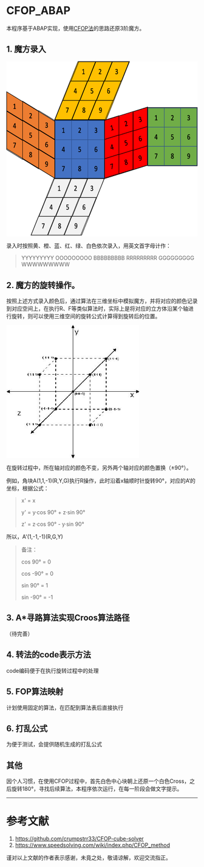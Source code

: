 # CFOP_ABAP
本程序基于ABAP实现，使用[CFOP法](https://www.speedsolving.com/wiki/index.php/CFOP_method)的思路还原3阶魔方。

## 1. 魔方录入

 <img src="https://github.com/Jack-Liang/CFOP_ABAP/blob/main/pic/%E5%B1%95%E5%BC%80%E5%9B%BE.png" width = "622" height = "460.5" alt="魔方展开图" align=center />

录入时按照黄、橙、蓝、红、绿、白色依次录入，用英文首字母计作：

> YYYYYYYYY
> OOOOOOOOO
> BBBBBBBBB
> RRRRRRRRR
> GGGGGGGGG
> WWWWWWWWW


## 2. 魔方的旋转操作。

按照上述方式录入颜色后，通过算法在三维坐标中模拟魔方，并将对应的颜色记录到对应空间上，在执行R、F等类似算法时，实际上是将对应的立方体沿某个轴进行旋转，则可以使用三维空间的旋转公式计算得到旋转后的位置。

 <img src="https://github.com/Jack-Liang/CFOP_ABAP/blob/main/pic/三维坐标系.jpeg" alt="魔方展开图" align=center />

在旋转过程中，所在轴对应的颜色不变，另外两个轴对应的颜色置换（±90°）。

例如，角块A(1,1,-1)(R,Y,G)执行R操作，此时沿着x轴顺时针旋转90°，对应的A‘的坐标，根据公式：

> x' = x
> 
> y' = y·cos 90° + z·sin 90°
> 
> z' = z·cos 90° - y·sin 90°

所以，A'(1,-1,-1)(R,G,Y)

> 备注：
> 
> cos 90°  = 0
> 
> cos -90° = 0
> 
> sin 90°  = 1
> 
> sin -90° = -1


## 3. A*寻路算法实现Croos算法路径

（待完善）

## 4. 转法的code表示方法

code编码便于在执行旋转过程中的处理

## 5. FOP算法映射

计划使用固定的算法，在匹配到算法表后直接执行

## 6. 打乱公式

为便于测试，会提供随机生成的打乱公式

## 其他

因个人习惯，在使用CFOP过程中，首先白色中心块朝上还原一个白色Cross，之后旋转180°，寻找后续算法，本程序依次运行，在每一阶段会做文字提示。

---

# 参考文献

1. https://github.com/crumpstrr33/CFOP-cube-solver
2. https://www.speedsolving.com/wiki/index.php/CFOP_method


谨对以上文献的作者表示感谢，未竟之处，敬请谅解，欢迎交流指正。

